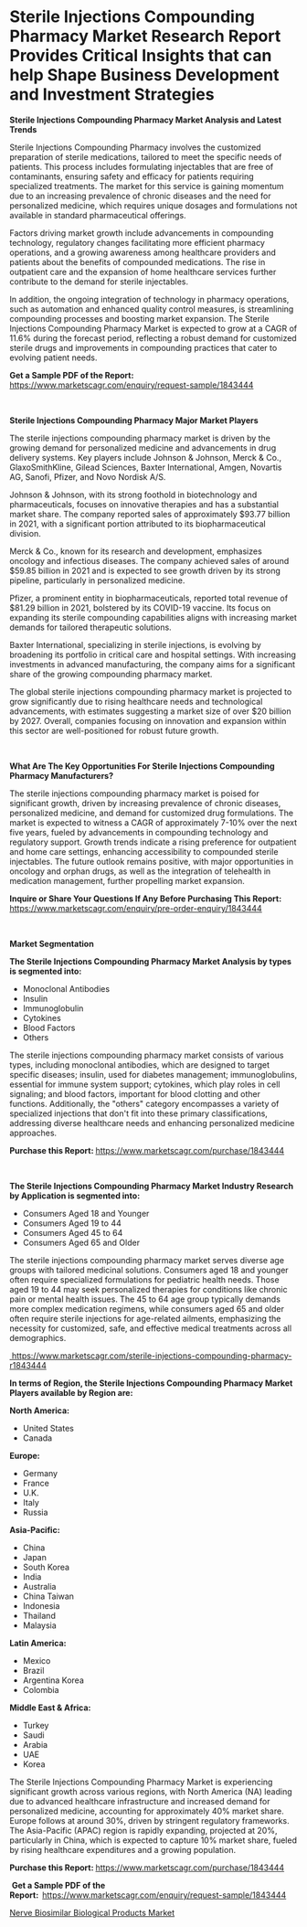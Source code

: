 <p><h1>Sterile Injections Compounding Pharmacy Market Research Report Provides Critical Insights that can help Shape Business Development and Investment Strategies</h1></p><p><strong>Sterile Injections Compounding Pharmacy Market Analysis and Latest Trends</strong></p>
<p><p>Sterile Injections Compounding Pharmacy involves the customized preparation of sterile medications, tailored to meet the specific needs of patients. This process includes formulating injectables that are free of contaminants, ensuring safety and efficacy for patients requiring specialized treatments. The market for this service is gaining momentum due to an increasing prevalence of chronic diseases and the need for personalized medicine, which requires unique dosages and formulations not available in standard pharmaceutical offerings.</p><p>Factors driving market growth include advancements in compounding technology, regulatory changes facilitating more efficient pharmacy operations, and a growing awareness among healthcare providers and patients about the benefits of compounded medications. The rise in outpatient care and the expansion of home healthcare services further contribute to the demand for sterile injectables.</p><p>In addition, the ongoing integration of technology in pharmacy operations, such as automation and enhanced quality control measures, is streamlining compounding processes and boosting market expansion. The Sterile Injections Compounding Pharmacy Market is expected to grow at a CAGR of 11.6% during the forecast period, reflecting a robust demand for customized sterile drugs and improvements in compounding practices that cater to evolving patient needs.</p></p>
<p><strong>Get a Sample PDF of the Report:&nbsp;</strong> <a href="https://www.marketscagr.com/enquiry/request-sample/1843444?utm_campaign=2948&utm_medium=2&utm_source=Github&utm_content=ia&utm_term=09032025&utm_id=sterile-injections-compounding-pharmacy">https://www.marketscagr.com/enquiry/request-sample/1843444</a></p>
<p>&nbsp;</p>
<p><strong>Sterile Injections Compounding Pharmacy Major Market Players</strong></p>
<p><p>The sterile injections compounding pharmacy market is driven by the growing demand for personalized medicine and advancements in drug delivery systems. Key players include Johnson & Johnson, Merck & Co., GlaxoSmithKline, Gilead Sciences, Baxter International, Amgen, Novartis AG, Sanofi, Pfizer, and Novo Nordisk A/S.</p><p>Johnson & Johnson, with its strong foothold in biotechnology and pharmaceuticals, focuses on innovative therapies and has a substantial market share. The company reported sales of approximately $93.77 billion in 2021, with a significant portion attributed to its biopharmaceutical division.</p><p>Merck & Co., known for its research and development, emphasizes oncology and infectious diseases. The company achieved sales of around $59.85 billion in 2021 and is expected to see growth driven by its strong pipeline, particularly in personalized medicine.</p><p>Pfizer, a prominent entity in biopharmaceuticals, reported total revenue of $81.29 billion in 2021, bolstered by its COVID-19 vaccine. Its focus on expanding its sterile compounding capabilities aligns with increasing market demands for tailored therapeutic solutions.</p><p>Baxter International, specializing in sterile injections, is evolving by broadening its portfolio in critical care and hospital settings. With increasing investments in advanced manufacturing, the company aims for a significant share of the growing compounding pharmacy market.</p><p>The global sterile injections compounding pharmacy market is projected to grow significantly due to rising healthcare needs and technological advancements, with estimates suggesting a market size of over $20 billion by 2027. Overall, companies focusing on innovation and expansion within this sector are well-positioned for robust future growth.</p></p>
<p>&nbsp;</p>
<p><strong>What Are The Key Opportunities For Sterile Injections Compounding Pharmacy Manufacturers?</strong></p>
<p><p>The sterile injections compounding pharmacy market is poised for significant growth, driven by increasing prevalence of chronic diseases, personalized medicine, and demand for customized drug formulations. The market is expected to witness a CAGR of approximately 7-10% over the next five years, fueled by advancements in compounding technology and regulatory support. Growth trends indicate a rising preference for outpatient and home care settings, enhancing accessibility to compounded sterile injectables. The future outlook remains positive, with major opportunities in oncology and orphan drugs, as well as the integration of telehealth in medication management, further propelling market expansion.</p></p>
<p><strong>Inquire or Share Your Questions If Any Before Purchasing This Report:</strong> <a href="https://www.marketscagr.com/enquiry/pre-order-enquiry/1843444?utm_campaign=2948&utm_medium=2&utm_source=Github&utm_content=ia&utm_term=09032025&utm_id=sterile-injections-compounding-pharmacy">https://www.marketscagr.com/enquiry/pre-order-enquiry/1843444</a></p>
<p>&nbsp;</p>
<p><strong>Market Segmentation</strong></p>
<p><strong>The Sterile Injections Compounding Pharmacy Market Analysis by types is segmented into:</strong></p>
<p><ul><li>Monoclonal Antibodies</li><li>Insulin</li><li>Immunoglobulin</li><li>Cytokines</li><li>Blood Factors</li><li>Others</li></ul></p>
<p><p>The sterile injections compounding pharmacy market consists of various types, including monoclonal antibodies, which are designed to target specific diseases; insulin, used for diabetes management; immunoglobulins, essential for immune system support; cytokines, which play roles in cell signaling; and blood factors, important for blood clotting and other functions. Additionally, the "others" category encompasses a variety of specialized injections that don't fit into these primary classifications, addressing diverse healthcare needs and enhancing personalized medicine approaches.</p></p>
<p><strong>Purchase this Report:&nbsp;</strong><a href="https://www.marketscagr.com/purchase/1843444?utm_campaign=2948&utm_medium=2&utm_source=Github&utm_content=ia&utm_term=09032025&utm_id=sterile-injections-compounding-pharmacy">https://www.marketscagr.com/purchase/1843444</a></p>
<p>&nbsp;</p>
<p><strong>The Sterile Injections Compounding Pharmacy Market Industry Research by Application is segmented into:</strong></p>
<p><ul><li>Consumers Aged 18 and Younger</li><li>Consumers Aged 19 to 44</li><li>Consumers Aged 45 to 64</li><li>Consumers Aged 65 and Older</li></ul></p>
<p><p>The sterile injections compounding pharmacy market serves diverse age groups with tailored medicinal solutions. Consumers aged 18 and younger often require specialized formulations for pediatric health needs. Those aged 19 to 44 may seek personalized therapies for conditions like chronic pain or mental health issues. The 45 to 64 age group typically demands more complex medication regimens, while consumers aged 65 and older often require sterile injections for age-related ailments, emphasizing the necessity for customized, safe, and effective medical treatments across all demographics.</p></p>
<p><a href="https://www.marketscagr.com/sterile-injections-compounding-pharmacy-r1843444?utm_campaign=2948&utm_medium=2&utm_source=Github&utm_content=ia&utm_term=09032025&utm_id=sterile-injections-compounding-pharmacy">&nbsp;https://www.marketscagr.com/sterile-injections-compounding-pharmacy-r1843444</a></p>
<p><strong>In terms of Region, the Sterile Injections Compounding Pharmacy Market Players available by Region are:</strong></p>
<p>
    <p> <strong> North America: </strong>
        <ul>
            <li>United States</li>
            <li>Canada</li>
        </ul>
        </p> 
    <p> <strong> Europe: </strong>
        <ul>
            <li>Germany</li>
            <li>France</li>
            <li>U.K.</li>
            <li>Italy</li>
            <li>Russia</li>
        </ul>
        </p> 
    <p> <strong> Asia-Pacific: </strong>
        <ul>
            <li>China</li>
            <li>Japan</li>
            <li>South Korea</li>
            <li>India</li>
            <li>Australia</li>
            <li>China Taiwan</li>
            <li>Indonesia</li>
            <li>Thailand</li>
            <li>Malaysia</li>
        </ul>
        </p> 
    <p> <strong> Latin America: </strong>
        <ul>
            <li>Mexico</li>
            <li>Brazil</li>
            <li>Argentina Korea</li>
            <li>Colombia</li>
        </ul>
        </p> 
    <p> <strong> Middle East & Africa: </strong>
        <ul>
            <li>Turkey</li>
            <li>Saudi</li>
            <li>Arabia</li>
            <li>UAE</li>
            <li>Korea</li>
        </ul>
    </p>
    </p>
<p><p>The Sterile Injections Compounding Pharmacy Market is experiencing significant growth across various regions, with North America (NA) leading due to advanced healthcare infrastructure and increased demand for personalized medicine, accounting for approximately 40% market share. Europe follows at around 30%, driven by stringent regulatory frameworks. The Asia-Pacific (APAC) region is rapidly expanding, projected at 20%, particularly in China, which is expected to capture 10% market share, fueled by rising healthcare expenditures and a growing population.</p></p>
<p><strong>Purchase this Report: </strong><a href="https://www.marketscagr.com/purchase/1843444?utm_campaign=2948&utm_medium=2&utm_source=Github&utm_content=ia&utm_term=09032025&utm_id=sterile-injections-compounding-pharmacy">https://www.marketscagr.com/purchase/1843444</a></p>
<p>&nbsp;<strong>Get a Sample PDF of the Report:&nbsp;&nbsp;</strong><a href="https://www.marketscagr.com/enquiry/request-sample/1843444?utm_campaign=2948&utm_medium=2&utm_source=Github&utm_content=ia&utm_term=09032025&utm_id=sterile-injections-compounding-pharmacy">https://www.marketscagr.com/enquiry/request-sample/1843444</a></p>
<p><strong></strong></p>
<p><p><a href="https://github.com/skoppmerlib9/Market-Research-Report-List-1/blob/main/nerve-biosimilar-biological-products-market.md?utm_campaign=2948&utm_medium=2&utm_source=Github&utm_content=ia&utm_term=09032025&utm_id=sterile-injections-compounding-pharmacy">Nerve Biosimilar Biological Products Market</a></p></p>